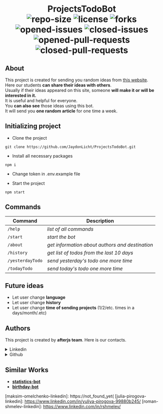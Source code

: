 # <p align='center'> ProjectsTodoBot <br> ![repo-size][repo-size] ![license][license] ![forks][forks] <br> ![opened-issues][opened-issues] ![closed-issues][closed-issues] ![opened-pull-requests][opened-pull-requests] ![closed-pull-requests][closed-pull-requests] </p>

## About

This project is created for sending you random ideas from [this website][shpp-notion-site]. 
<br>
Here our students **can share their ideas with others**.
<br>
Usually if their ideas appeared on this site, someone **will make it or will be interested in it.** 
<br>
It is useful and helpful for everyone.
<br>
You **can also see** those ideas using this bot.
<br>
It will send you **one random article** for one time a week. 

## Initializing project

- Clone the project
```
git clone https://github.com/JaydonLicht/ProjectsTodoBot.git
```

- Install all necessary packages
```
npm i
```

- Change token in .env.example file

- Start the project
```
npm start
```

## Commands

| Command          | Description                                     |
|------------------|-------------------------------------------------|
| `/help`          | *list of all commands*                          |
| `/start`         | *start the bot*                                 |
| `/about`         | *get information about authors and destination* |
| `/history`       | *get list of todos from the last 10 days*       |
| `/yesterdayTodo` | *send yesterday's todo one more time*           |
| `/todayTodo`     | *send today's todo one more time*               |

## Future ideas

- Let user change **language**
- Let user change **history**
- Let user change **time of sending projects** (1/2/etc. times in a days/month/.etc)

## Authors

This project is created by **afterjs team**.
Here is our contacts.
<details>
  <summary>Linkedin</summary>

 - **[Bogdan Grishin][bogdan-grishin-linkedin]**, *creator*
 - **[Vadim Babaev][vadim-babaev-linkedin]**, *creator*
 - **[Valeria Proshachenko][valeria-proshachenko-linkedin]**, *creator*
 - **[Maksim Omelchenko][maksim-omelchenko-linkedin]**, *creator*
 - **[Julia Pirogova][julia-pirogova-linkedin]**, *creator*
 - **[Roman Shmelev][roman-shmelev-linkedin]**, *author*
</details>

<details>
  <summary>Github</summary>

- **[The whole afterjs-team][afterjs-github]**
- **[Bogdan Grishin][bogdan-grishin-github]**, *creator*
- **[Vadim Babaev][vadim-babaev-github]**, *creator*
- **[Valeria Proshachenko][valeria-proshachenko-github]**, *creator*
- **[Maksim Omelchenko][maksim-omelchenko-github]**, *creator*
- **[Julia Pirogova][julia-pirogova-github]**, *creator*
- **[Roman Shmelev][roman-shmelev-github]**, *author*
</details>

## Similar Works

- **[statistics-bot][statistics-bot]**
- **[birthday-bot][birthday-bot]**

<!-- LINKS -->

<!-- Other websites -->
[shpp-notion-site]: https://shpp.notion.site

<!-- Github -->
[afterjs-github]: https://github.com/afterjs
[bogdan-grishin-github]: https://github.com/BOGDAN-GRISHIN
[vadim-babaev-github]: https://github.com/vavadikb
[valeria-proshachenko-github]: https://github.com/Valerchixx
[maksim-omelchenko-github]: https://github.com/Miksam13
[julia-pirogova-github]: https://github.com/YuliyaDM
[roman-shmelev-github]: https://github.com/rshmelev

<!-- Linkedin -->
[bogdan-grishin-linkedin]: https://www.linkedin.com/in/bogdan-grishin-007741246/
[vadim-babaev-linkedin]: https://www.linkedin.com/in/vadim-babaiev-929865247/
[valeria-proshachenko-linkedin]: https://www.linkedin.com/in/valeria-proshachenko-71a506252/
[maksim-omelchenko-linkedin]: https://not_found_yet(
[julia-pirogova-linkedin]: https://www.linkedin.com/in/yuliya-pirogova-99880b245/
[roman-shmelev-linkedin]: https://www.linkedin.com/in/rshmelev/

<!-- Similar projects -->
[statistics-bot]: https://github.com/YuliyaDM/statistics-bot
[birthday-bot]: https://github.com/shpp-afterjs/birthday_bot

<!-- Badges -->
[repo-size]: https://shields.io/github/languages/code-size/JaydonLicht/ProjectsTodoBot?style=flat-square&logo=github&color=5d596a&labelColor=2b2a33
[license]: https://shields.io/github/license/JaydonLicht/ProjectsTodoBot?style=flat-square&logo=github&color=5d596a&labelColor=2b2a33
[forks]: https://shields.io/github/forks/JaydonLicht/ProjectsTodoBot?label=Fork&style=flat-square&logo=github&color=5d596a&labelColor=2b2a33
[closed-issues]: https://shields.io/github/issues-closed/JaydonLicht/ProjectsTodoBot?style=flat-square&logo=github&color=5d596a&labelColor=2b2a33
[closed-pull-requests]: https://shields.io/github/issues-pr-closed-raw/JaydonLicht/ProjectsTodoBot?style=flat-square&logo=github&color=5d596a&labelColor=2b2a33
[opened-issues]: https://shields.io/github/issues-raw/JaydonLicht/ProjectsTodoBot?style=flat-square&logo=github&color=5d596a&labelColor=2b2a33
[opened-pull-requests]: https://shields.io/github/issues-pr-raw/JaydonLicht/ProjectsTodoBot?style=flat-square&logo=github&color=5d596a&labelColor=2b2a33
